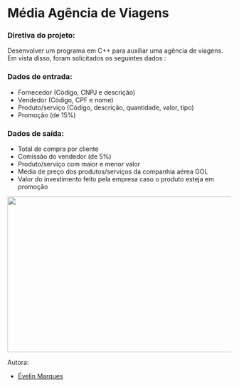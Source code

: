 # Média Agência de Viagens

### Diretiva do projeto:
Desenvolver um programa em C++ para auxiliar uma agência de viagens.
Em vista disso, foram solicitados os seguintes dados :

### Dados de entrada:
* Fornecedor (Código, CNPJ e descrição)
* Vendedor (Código, CPF e nome)
* Produto/serviço (Código, descrição, quantidade, valor, tipo)
* Promoção (de 15%)

### Dados de saída:

* Total de compra por cliente
* Comissão do vendedor (de 5%)
* Produto/serviço com maior e menor valor
* Média de preço dos produtos/serviços da companhia aérea GOL
* Valor do investimento feito pela empresa caso o produto esteja em promoção

<img src="https://user-images.githubusercontent.com/56482367/86526034-3944b580-be65-11ea-813b-ad4d0e71735a.png" height="350" width="600">


Autora:
* [Évelin Marques](https://www.linkedin.com/in/evelinmarquess/)
